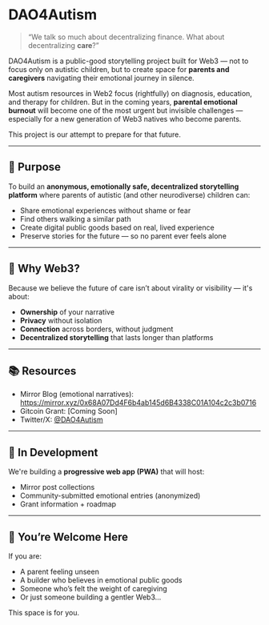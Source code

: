 # DAO4Autism

> “We talk so much about decentralizing finance. What about decentralizing **care**?”

DAO4Autism is a public-good storytelling project built for Web3 — not to focus only on autistic children, but to create space for **parents and caregivers** navigating their emotional journey in silence.

Most autism resources in Web2 focus (rightfully) on diagnosis, education, and therapy for children. But in the coming years, **parental emotional burnout** will become one of the most urgent but invisible challenges — especially for a new generation of Web3 natives who become parents.

This project is our attempt to prepare for that future.

---

## 🌱 Purpose

To build an **anonymous, emotionally safe, decentralized storytelling platform** where parents of autistic (and other neurodiverse) children can:

- Share emotional experiences without shame or fear  
- Find others walking a similar path  
- Create digital public goods based on real, lived experience  
- Preserve stories for the future — so no parent ever feels alone

---

## 🧩 Why Web3?

Because we believe the future of care isn’t about virality or visibility — it's about:

- **Ownership** of your narrative  
- **Privacy** without isolation  
- **Connection** across borders, without judgment  
- **Decentralized storytelling** that lasts longer than platforms

---

## 📚 Resources

- Mirror Blog (emotional narratives):  https://mirror.xyz/0x68A07Dd4F6b4ab145d6B4338C01A104c2c3b0716
- Gitcoin Grant: [Coming Soon]
- Twitter/X: [@DAO4Autism](https://x.com/DAO4Autism)

---

## 🚧 In Development

We're building a **progressive web app (PWA)** that will host:
- Mirror post collections
- Community-submitted emotional entries (anonymized)
- Grant information + roadmap

---

## 🤝 You’re Welcome Here

If you are:
- A parent feeling unseen
- A builder who believes in emotional public goods
- Someone who’s felt the weight of caregiving
- Or just someone building a gentler Web3…

This space is for you.

